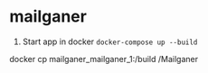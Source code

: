 # mailganer
1. Start app in docker 
`docker-compose up --build`



docker cp mailganer_mailganer_1:/build /Mailganer